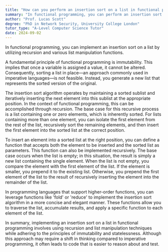 ```yaml
---
title: "How can you perform an insertion sort on a list in functional programming?"
summary: "In functional programming, you can perform an insertion sort on a list by using recursion and list manipulation functions."
author: "Prof. Lucas Scott"
degree: "PhD in Network Security, University College London"
tutor_type: "A-Level Computer Science Tutor"
date: 2024-09-02
---
```


In functional programming, you can implement an insertion sort on a list by utilizing recursion and various list manipulation functions.

A fundamental principle of functional programming is immutability. This implies that once a variable is assigned a value, it cannot be altered. Consequently, sorting a list in place—an approach commonly used in imperative languages—is not feasible. Instead, you generate a new list that represents the sorted version of the original.

The insertion sort algorithm operates by maintaining a sorted sublist and iteratively inserting the next element into this sublist at the appropriate position. In the context of functional programming, this can be accomplished through recursion. The base case for this recursive process is a list containing one or zero elements, which is inherently sorted. For lists containing more than one element, you can isolate the first element from the rest of the list, recursively sort the remaining elements, and then insert the first element into the sorted list at the correct position.

To insert an element into a sorted list at the right position, you can define a function that accepts both the element to be inserted and the sorted list as parameters. This function can also be implemented recursively. The base case occurs when the list is empty; in this situation, the result is simply a new list containing the single element. When the list is not empty, you compare the element with the first element of the list. If the element is smaller, you prepend it to the existing list. Otherwise, you prepend the first element of the list to the result of recursively inserting the element into the remainder of the list.

In programming languages that support higher-order functions, you can leverage functions like 'fold' or 'reduce' to implement the insertion sort algorithm in a more concise and elegant manner. These functions allow you to traverse the list, accumulate results, and apply a specific function to each element of the list.

In summary, implementing an insertion sort on a list in functional programming involves using recursion and list manipulation techniques while adhering to the principles of immutability and statelessness. Although this approach may require a shift in thinking compared to imperative programming, it often leads to code that is easier to reason about and test.
    
